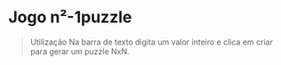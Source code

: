 # Jogo n²-1puzzle
> Utilização
> Na barra de texto digita um valor inteiro e clica em criar para gerar um puzzle NxN.
